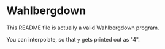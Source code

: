 # Wahlbergdown

This README file is actually a valid Wahlbergdown program.

<!--(add x y) is (+ x y)-->
<!--y is (add 2 2)-->
You can interpolate, so that `y` gets printed out as "4".
